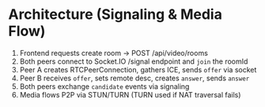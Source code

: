 # Architecture (Signaling & Media Flow)

1. Frontend requests create room -> POST /api/video/rooms
2. Both peers connect to Socket.IO /signal endpoint and `join` the roomId
3. Peer A creates RTCPeerConnection, gathers ICE, sends `offer` via socket
4. Peer B receives `offer`, sets remote desc, creates `answer`, sends `answer`
5. Both peers exchange `candidate` events via signaling
6. Media flows P2P via STUN/TURN (TURN used if NAT traversal fails)
